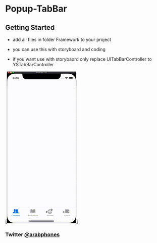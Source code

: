 # Popup-TabBar

## Getting Started

- add all files in folder Framework to your project

- you can use this with storyboard and coding

- if you want use with storybaord only replace UITabBarController to YSTabBarController 

[![Demo CountPages alpha](ScreenRecording.gif)]


### Twitter [@arabphones](https://twitter.com/arabphones)
